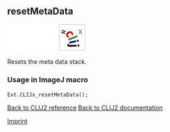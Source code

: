 ## resetMetaData
<img src="images/mini_empty_logo.png"/><img src="images/mini_empty_logo.png"/><img src="images/mini_clijx_logo.png"/>

Resets the meta data stack.

### Usage in ImageJ macro
```
Ext.CLIJx_resetMetaData();
```


[Back to CLIJ2 reference](https://clij.github.io/clij2-docs/reference)
[Back to CLIJ2 documentation](https://clij.github.io/clij2-docs)

[Imprint](https://clij.github.io/imprint)
